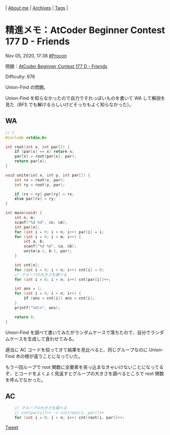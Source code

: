 | [About me](https://franknyro.github.io/blog/) | [Archives](https://franknyro.github.io/blog/archives) | [Tags](https://franknyro.github.io/blog/tags) |

# 精進メモ：AtCoder Beginner Contest 177 D - Friends
Nov 05, 2020, 17:38 [#Procon](https://franknyro.github.io/blog/tags/procon)

問題：[AtCoder Beginner Contest 177 D - Friends](https://atcoder.jp/contests/abc177/tasks/abc177_d)

Difficulty: 676

Union-Find の問題。

Union-Find を知らなかったので自力でそれっぽいものを書いて WA して解説を見た（BFS でも解けるらしいけどそっちもよく知らなかった）。

## WA
```c
// C
#include <stdio.h>

int root(int x, int par[]) {
    if (par[x] == x) return x;
    par[x] = root(par[x], par);
    return par[x];
}

void unite(int x, int y, int par[]) {
    int rx = root(x, par);
    int ry = root(y, par);

    if (rx < ry) par[ry] = rx;
    else par[rx] = ry;
}

int main(void) {
    int n, m;
    scanf("%d %d", &n, &m);
    int par[n];
    for (int i = 0; i < n; i++) par[i] = i;
    for (int i = 0; i < m; i++) {
        int a, b;
        scanf("%d %d", &a, &b);
        unite(a-1, b-1, par);
    }

    int cnt[n];
    for (int i = 0; i < n; i++) cnt[i] = 0;
    // グループの大きさを調べる
    for (int i = 0; i < n; i++) cnt[par[i]]++;

    int ans = 1;
    for (int i = 0; i < n; i++) {
        if (ans < cnt[i]) ans = cnt[i];
    }
    printf("%d\n", ans);

    return 0;
}
```

Union-Find を調べて書いてみたがランダムケースで落ちたので、自分でランダムケースを生成して食わせてみる。

適当に AC コードを拾ってきて結果を見比べると、同じグループなのに Union-Find 木の根が違うことになっていた。

もう一回ループで root 関数に全要素を突っ込まなきゃいけないことになってるぞ、とコードをよくよく見返すとグループの大きさを調べるところで root 関数を呼んでなかった。

## AC
```c
    // グループの大きさを調べる
    // cnt[par[i]]++ -> cnt[root(i, par)]++
    for (int i = 0; i < n; i++) cnt[root(i, par)]++;
```

<a href="https://twitter.com/share?ref_src=twsrc%5Etfw" class="twitter-share-button" data-text="精進メモ：AtCoder Beginner Contest 177 D - Friends |" data-url="https://franknyro.github.io/blog/archives/202011051738/">Tweet</a><script async src="https://platform.twitter.com/widgets.js" charset="utf-8"></script>
